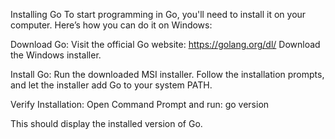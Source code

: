 Installing Go
To start programming in Go, you'll need to install it on your computer. Here’s how you can do it on Windows:

Download Go:
Visit the official Go website: https://golang.org/dl/
Download the Windows installer.

Install Go:
Run the downloaded MSI installer.
Follow the installation prompts, and let the installer add Go to your system PATH.

Verify Installation:
Open Command Prompt and run:
go version

This should display the installed version of Go.